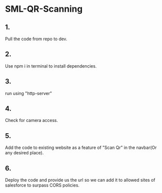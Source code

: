 # SML-QR-Scanning
## 1. 
Pull the code from repo to dev.
## 2.
Use npm i in terminal to install dependencies.
## 3.
run using "http-server"
## 4.
Check for camera access.
## 5.
Add the code to existing website as a feature of "Scan Qr" in the navbar(Or any desired place).
## 6.
Deploy the code and provide us the url so we can add it to allowed sites of salesforce to surpass CORS policies.
